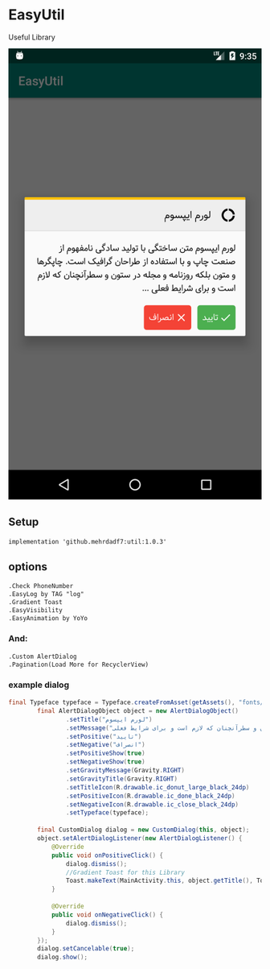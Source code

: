 # EasyUtil
Useful Library

![screen_shot](https://github.com/mehrdadf7/EasyUtil/blob/master/screen_shot.png)

## Setup
```xml
implementation 'github.mehrdadf7:util:1.0.3'
```

## options
    .Check PhoneNumber
    .EasyLog by TAG "log"
    .Gradient Toast
    .EasyVisibility
    .EasyAnimation by YoYo
    
### And:
    .Custom AlertDialog
    .Pagination(Load More for RecyclerView)

### example dialog
```java
final Typeface typeface = Typeface.createFromAsset(getAssets(), "fonts/samim.ttf");
        final AlertDialogObject object = new AlertDialogObject()
                .setTitle("لورم ایپسوم")
                .setMessage("لورم ایپسوم متن ساختگی با تولید سادگی نامفهوم از صنعت چاپ و با استفاده از طراحان گرافیک است. چاپگرها و متون بلکه روزنامه و مجله در ستون و سطرآنچنان که لازم است و برای شرایط فعلی ...")
                .setPositive("تایید")
                .setNegative("انصراف")
                .setPositiveShow(true)
                .setNegativeShow(true)
                .setGravityMessage(Gravity.RIGHT)
                .setGravityTitle(Gravity.RIGHT)
                .setTitleIcon(R.drawable.ic_donut_large_black_24dp)
                .setPositiveIcon(R.drawable.ic_done_black_24dp)
                .setNegativeIcon(R.drawable.ic_close_black_24dp)
                .setTypeface(typeface);

        final CustomDialog dialog = new CustomDialog(this, object);
        object.setAlertDialogListener(new AlertDialogListener() {
            @Override
            public void onPositiveClick() {
                dialog.dismiss();
                //Gradient Toast for this Library
                Toast.makeText(MainActivity.this, object.getTitle(), Toast.LENGTH_SHORT).show();
            }

            @Override
            public void onNegativeClick() {
                dialog.dismiss();
            }
        });
        dialog.setCancelable(true);
        dialog.show();
```
